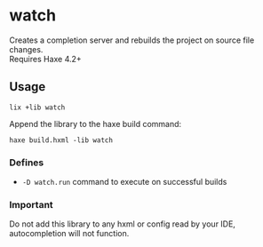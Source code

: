 # watch

Creates a completion server and rebuilds the project on source file changes.  
Requires Haxe 4.2+

## Usage

```
lix +lib watch
```

Append the library to the haxe build command:

```
haxe build.hxml -lib watch
```

### Defines

- `-D watch.run` command to execute on successful builds

### Important

Do not add this library to any hxml or config read by your IDE, autocompletion
will not function.